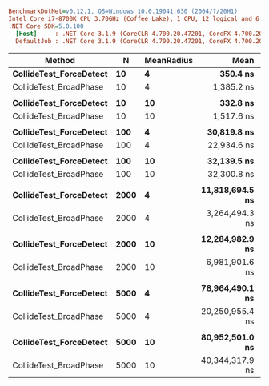 ``` ini

BenchmarkDotNet=v0.12.1, OS=Windows 10.0.19041.630 (2004/?/20H1)
Intel Core i7-8700K CPU 3.70GHz (Coffee Lake), 1 CPU, 12 logical and 6 physical cores
.NET Core SDK=5.0.100
  [Host]     : .NET Core 3.1.9 (CoreCLR 4.700.20.47201, CoreFX 4.700.20.47203), X64 RyuJIT
  DefaultJob : .NET Core 3.1.9 (CoreCLR 4.700.20.47201, CoreFX 4.700.20.47203), X64 RyuJIT


```
|                  Method |    N | MeanRadius |            Mean |         Error |          StdDev |          Median | Ratio | RatioSD |
|------------------------ |----- |----------- |----------------:|--------------:|----------------:|----------------:|------:|--------:|
| **CollideTest_ForceDetect** |   **10** |          **4** |        **350.4 ns** |       **1.18 ns** |         **1.10 ns** |        **350.6 ns** |  **1.00** |    **0.00** |
|  CollideTest_BroadPhase |   10 |          4 |      1,385.2 ns |       8.23 ns |         6.87 ns |      1,383.2 ns |  3.95 |    0.03 |
|                         |      |            |                 |               |                 |                 |       |         |
| **CollideTest_ForceDetect** |   **10** |         **10** |        **332.8 ns** |       **2.67 ns** |         **2.37 ns** |        **332.4 ns** |  **1.00** |    **0.00** |
|  CollideTest_BroadPhase |   10 |         10 |      1,517.6 ns |      10.49 ns |         9.30 ns |      1,513.6 ns |  4.56 |    0.05 |
|                         |      |            |                 |               |                 |                 |       |         |
| **CollideTest_ForceDetect** |  **100** |          **4** |     **30,819.8 ns** |      **90.01 ns** |        **79.79 ns** |     **30,837.0 ns** |  **1.00** |    **0.00** |
|  CollideTest_BroadPhase |  100 |          4 |     22,934.6 ns |     136.97 ns |       121.42 ns |     22,891.9 ns |  0.74 |    0.00 |
|                         |      |            |                 |               |                 |                 |       |         |
| **CollideTest_ForceDetect** |  **100** |         **10** |     **32,139.5 ns** |     **111.03 ns** |        **92.72 ns** |     **32,150.4 ns** |  **1.00** |    **0.00** |
|  CollideTest_BroadPhase |  100 |         10 |     32,300.8 ns |     152.47 ns |       135.16 ns |     32,285.7 ns |  1.01 |    0.00 |
|                         |      |            |                 |               |                 |                 |       |         |
| **CollideTest_ForceDetect** | **2000** |          **4** | **11,818,694.5 ns** |  **56,064.80 ns** |    **46,816.65 ns** | **11,802,226.6 ns** |  **1.00** |    **0.00** |
|  CollideTest_BroadPhase | 2000 |          4 |  3,264,494.3 ns |  17,660.31 ns |    16,519.46 ns |  3,267,344.9 ns |  0.28 |    0.00 |
|                         |      |            |                 |               |                 |                 |       |         |
| **CollideTest_ForceDetect** | **2000** |         **10** | **12,284,982.9 ns** |  **57,439.60 ns** |    **53,729.04 ns** | **12,264,982.8 ns** |  **1.00** |    **0.00** |
|  CollideTest_BroadPhase | 2000 |         10 |  6,981,901.6 ns |  38,407.17 ns |    32,071.72 ns |  6,975,121.9 ns |  0.57 |    0.00 |
|                         |      |            |                 |               |                 |                 |       |         |
| **CollideTest_ForceDetect** | **5000** |          **4** | **78,964,490.1 ns** | **497,338.36 ns** |   **415,300.05 ns** | **78,910,242.9 ns** |  **1.00** |    **0.00** |
|  CollideTest_BroadPhase | 5000 |          4 | 20,250,955.4 ns | 245,621.95 ns |   229,754.92 ns | 20,214,912.5 ns |  0.26 |    0.00 |
|                         |      |            |                 |               |                 |                 |       |         |
| **CollideTest_ForceDetect** | **5000** |         **10** | **80,952,501.0 ns** | **317,845.87 ns** |   **281,762.08 ns** | **80,877,214.3 ns** |  **1.00** |    **0.00** |
|  CollideTest_BroadPhase | 5000 |         10 | 40,344,317.9 ns | 890,059.34 ns | 2,610,389.96 ns | 39,582,336.4 ns |  0.55 |    0.03 |
